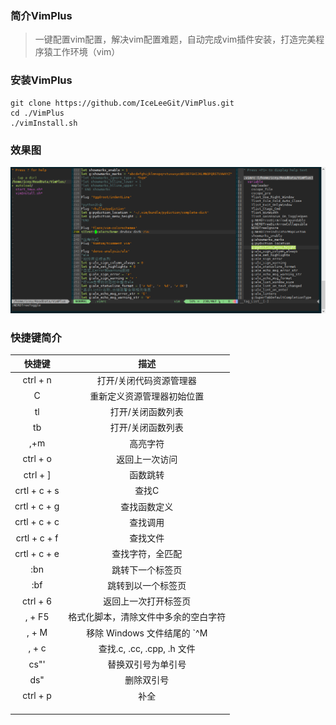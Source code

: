 
### 简介VimPlus
> 一键配置vim配置，解决vim配置难题，自动完成vim插件安装，打造完美程序猿工作环境（vim）
### 安装VimPlus
```
git clone https://github.com/IceLeeGit/VimPlus.git
cd ./VimPlus
./vimInstall.sh
```
### 效果图
![rendering](./screenshot/rendering.jpg)

### 快捷键简介



|    快捷键    |                 描述                 |
| :----------: | :----------------------------------: |
|   ctrl + n   |       打开/关闭代码资源管理器        |
|        C     |      重新定义资源管理器初始位置      |
|      tl      |          打开/关闭函数列表           |
|      tb      |          打开/关闭函数列表           |
|     ,+m      |               高亮字符               |
|   ctrl + o   |            返回上一次访问            |
|   ctrl + ]   |               函数跳转               |
| crtl + c + s |                查找C                 |
| crtl + c + g |             查找函数定义             |
| crtl + c + c |               查找调用               |
| crtl + c + f |               查找文件               |
| crtl + c + e |           查找字符，全匹配           |
|     :bn      |           跳转下一个标签页           |
|     :bf      |          跳转到以一个标签页          |
|   ctrl + 6   |         返回上一次打开标签页         |
|    , + F5    | 格式化脚本，清除文件中多余的空白字符 |
|    , + M     |     移除 Windows 文件结尾的 `^M      |
|    , + c     |      查找.c, .cc, .cpp, .h 文件      |
|     cs"'     |          替换双引号为单引号          |
|     ds"      |              删除双引号              |
|   ctrl + p   |                 补全                 |
|              |                                      |
|              |                                      |
|              |                                      |
